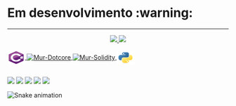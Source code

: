 <h1> Em desenvolvimento :warning: </h1>

-----------------------------------------------------------------------------

<div align="center">
  <a href="https://github.com/muriloolegini">
  <img height="160em" src="https://github-readme-stats.vercel.app/api?username=muriloolegini&show_icons=true&theme=blue-green&include_all_commits=true&count_private=true"/>
  <img height="160em" src="https://github-readme-stats.vercel.app/api/top-langs/?username=muriloolegini&layout=compact&langs_count=7&theme=blue-green"/>
</div>

 <div style="display: inline_block"><br>
   <img align="center" alt="Mur-Csharp" height="30" width="40" src="https://raw.githubusercontent.com/devicons/devicon/master/icons/csharp/csharp-original.svg">
   <img align="center" alt="Mur-Dotcore" height="30" width="40" src="https://cdn.jsdelivr.net/gh/devicons/devicon/icons/dotnetcore/dotnetcore-original.svg" />
   <img align="center" alt="Mur-Solidity" height="30" width="40" src="https://cdn.jsdelivr.net/gh/devicons/devicon/icons/solidity/solidity-original.svg">          
   <img align="center" alt="Mur-Python" height="30" width="40" src="https://raw.githubusercontent.com/devicons/devicon/master/icons/python/python-original.svg">
</div>
  
  ##

<div> 
 	<a href = "mailto:muriloolegini@outlook.com"><img src="https://img.shields.io/badge/Microsoft_Outlook-0078D4?style=for-the-badge&logo=microsoft-outlook&logoColor=white" target="_blank"></a>
  <a href = "https://teams.live.com/_?utm_source=OfficeWeb#/conversations/?ctx=chat"> <img src="https://img.shields.io/badge/Microsoft_Teams-6264A7?style=for-the-badge&logo=microsoft-teams&logoColor=white" target="_blank"></a>
  <a href="https://www.linkedin.com/in/murilo-olegini-pcd-0b9815a7/" target="_blank"><img src="https://img.shields.io/badge/-LinkedIn-%230077B5?style=for-the-badge&logo=linkedin&logoColor=white" target="_blank"></a> 
  <a href="https://www.instagram.com/muriloolegini/" target="_blank"><img src="https://img.shields.io/badge/-Instagram-%23E4405F?style=for-the-badge&logo=instagram&logoColor=white" target="_blank"></a>
  <a href="https://t.me/MuriloOlegini"><img src="https://img.shields.io/badge/Telegram-2CA5E0?style=for-the-badge&logo=telegram&logoColor=white" target="_blank"></a>
 

  ![Snake animation](https://github.com/muriloolegini/muriloolegini/blob/output/github-contribution-grid-snake.svg)  
</div>
